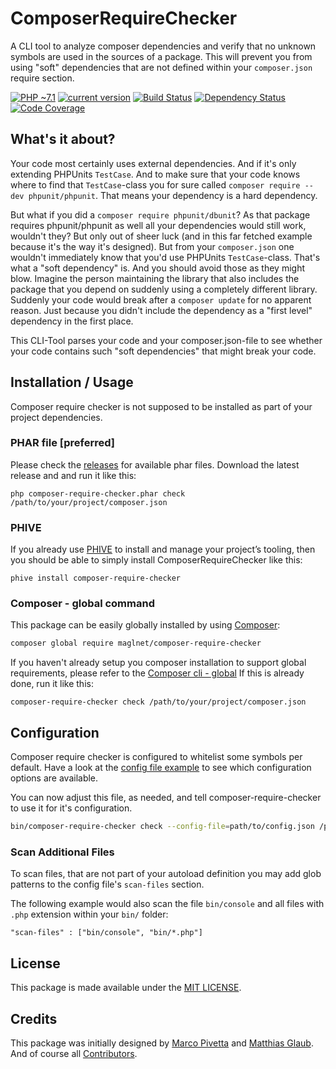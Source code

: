 # ComposerRequireChecker

A CLI tool to analyze composer dependencies and verify that no unknown symbols are used in the sources of a package.
This will prevent you from using "soft" dependencies that are not defined within your `composer.json` require section.

[![PHP ~7.1](https://img.shields.io/badge/PHP-~7.1-brightgreen.svg?style=flat-square)](https://php.net)
[![current version](https://img.shields.io/packagist/v/maglnet/composer-require-checker.svg?style=flat-square)](https://packagist.org/packages/maglnet/composer-require-checker)
[![Build Status](https://img.shields.io/travis/maglnet/ComposerRequireChecker.svg?style=flat-square)](https://travis-ci.org/maglnet/ComposerRequireChecker)
[![Dependency Status](https://www.versioneye.com/user/projects/565df3b9b6f5ff00380001ea/badge.svg?style=flat)](https://www.versioneye.com/user/projects/565df3b9b6f5ff00380001ea)
[![Code Coverage](https://scrutinizer-ci.com/g/maglnet/ComposerRequireChecker/badges/coverage.png?b=master)](https://scrutinizer-ci.com/g/maglnet/ComposerRequireChecker/?branch=master)

## What's it about?

Your code most certainly uses external dependencies. And if it's only extending PHPUnits `TestCase`. And to make sure that your code knows where to find that `TestCase`-class you for sure called `composer require --dev phpunit/phpunit`. That means your dependency is a hard dependency. 

But what if you did a `composer require phpunit/dbunit`? As that package requires phpunit/phpunit as well all your dependencies would still work, wouldn't they? But only out of sheer luck (and in this far fetched example because it's the way it's designed). But from your `composer.json` one wouldn't immediately know that you'd use PHPUnits `TestCase`-class. That's what a "soft dependency" is. And you should avoid those as they might blow. Imagine the person maintaining the library that also includes the package that you depend on suddenly using a completely different library. Suddenly your code would break after a `composer update` for no apparent reason. Just because you didn't include the dependency as a "first level" dependency in the first place.

This CLI-Tool parses your code and your composer.json-file to see whether your code contains such "soft dependencies" that might break your code.

## Installation / Usage

Composer require checker is not supposed to be installed as part of your project dependencies.
  
### PHAR file [preferred]

Please check the [releases](https://github.com/maglnet/ComposerRequireChecker/releases) for available phar files.
Download the latest release and and run it like this:
```
php composer-require-checker.phar check /path/to/your/project/composer.json
```

### PHIVE

If you already use [PHIVE](https://phar.io/)  to install and manage your project’s tooling, then you should be able to simply install ComposerRequireChecker like this:

```
phive install composer-require-checker
``` 

### Composer - global command

This package can be easily globally installed by using [Composer]:

```sh
composer global require maglnet/composer-require-checker
```

If you haven't already setup you composer installation to support global requirements, please refer to the [Composer cli - global]
If this is already done, run it like this:

```
composer-require-checker check /path/to/your/project/composer.json
```

## Configuration

Composer require checker is configured to whitelist some symbols per default. Have a look at the
[config file example](data/config.dist.json) to see which configuration options are available.

You can now adjust this file, as needed, and tell composer-require-checker to use it for it's configuration.

```sh
bin/composer-require-checker check --config-file=path/to/config.json /path/to/your/project/composer.json
``` 

### Scan Additional Files

To scan files, that are not part of your autoload definition you may add glob patterns to the config file's `scan-files`
section.

The following example would also scan the file `bin/console` and all files with `.php` extension within your `bin/` folder:

```
"scan-files" : ["bin/console", "bin/*.php"]
```

## License

This package is made available under the [MIT LICENSE](LICENSE).

## Credits

This package was initially designed by [Marco Pivetta](https://github.com/ocramius) and [Matthias Glaub](https://github.com/maglnet).  
And of course all [Contributors](https://github.com/maglnet/ComposerRequireChecker/graphs/contributors).

[Composer]: https://getcomposer.org
[Composer cli - global]: https://getcomposer.org/doc/03-cli.md#global

